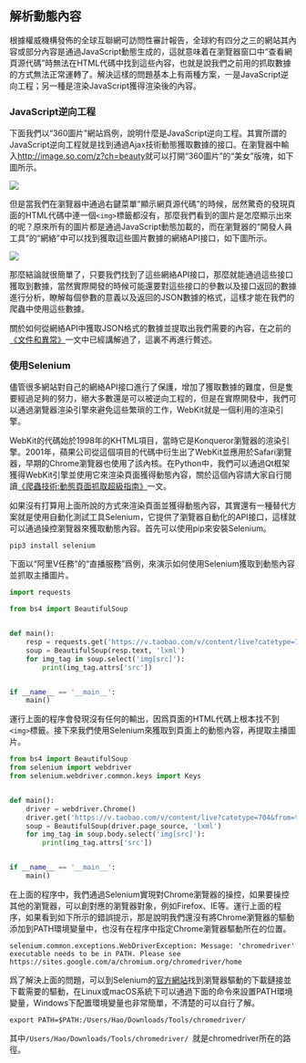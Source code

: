 ## 解析動態內容

根據權威機構發佈的全球互聯網可訪問性審計報告，全球約有四分之三的網站其內容或部分內容是通過JavaScript動態生成的，這就意味着在瀏覽器窗口中“查看網頁源代碼”時無法在HTML代碼中找到這些內容，也就是說我們之前用的抓取數據的方式無法正常運轉了。解決這樣的問題基本上有兩種方案，一是JavaScript逆向工程；另一種是渲染JavaScript獲得渲染後的內容。

### JavaScript逆向工程

下面我們以“360圖片”網站爲例，說明什麼是JavaScript逆向工程。其實所謂的JavaScript逆向工程就是找到通過Ajax技術動態獲取數據的接口。在瀏覽器中輸入<http://image.so.com/z?ch=beauty>就可以打開“360圖片”的“美女”版塊，如下圖所示。

![](./res/image360-website.png)

但是當我們在瀏覽器中通過右鍵菜單“顯示網頁源代碼”的時候，居然驚奇的發現頁面的HTML代碼中連一個`<img>`標籤都沒有，那麼我們看到的圖片是怎麼顯示出來的呢？原來所有的圖片都是通過JavaScript動態加載的，而在瀏覽器的“開發人員工具”的“網絡”中可以找到獲取這些圖片數據的網絡API接口，如下圖所示。

![](./res/api-image360.png)

那麼結論就很簡單了，只要我們找到了這些網絡API接口，那麼就能通過這些接口獲取到數據，當然實際開發的時候可能還要對這些接口的參數以及接口返回的數據進行分析，瞭解每個參數的意義以及返回的JSON數據的格式，這樣才能在我們的爬蟲中使用這些數據。

關於如何從網絡API中獲取JSON格式的數據並提取出我們需要的內容，在之前的[《文件和異常》](../Day01-15/Day11/文件和異常.md)一文中已經講解過了，這裏不再進行贅述。

### 使用Selenium

儘管很多網站對自己的網絡API接口進行了保護，增加了獲取數據的難度，但是隻要經過足夠的努力，絕大多數還是可以被逆向工程的，但是在實際開發中，我們可以通過瀏覽器渲染引擎來避免這些繁瑣的工作，WebKit就是一個利用的渲染引擎。

WebKit的代碼始於1998年的KHTML項目，當時它是Konqueror瀏覽器的渲染引擎。2001年，蘋果公司從這個項目的代碼中衍生出了WebKit並應用於Safari瀏覽器，早期的Chrome瀏覽器也使用了該內核。在Python中，我們可以通過Qt框架獲得WebKit引擎並使用它來渲染頁面獲得動態內容，關於這個內容請大家自行閱讀[《爬蟲技術:動態頁面抓取超級指南》](http://python.jobbole.com/84600/)一文。

如果沒有打算用上面所說的方式來渲染頁面並獲得動態內容，其實還有一種替代方案就是使用自動化測試工具Selenium，它提供了瀏覽器自動化的API接口，這樣就可以通過操控瀏覽器來獲取動態內容。首先可以使用pip來安裝Selenium。

```Shell
pip3 install selenium
```

下面以“阿里V任務”的“直播服務”爲例，來演示如何使用Selenium獲取到動態內容並抓取主播圖片。

```Python
import requests

from bs4 import BeautifulSoup


def main():
    resp = requests.get('https://v.taobao.com/v/content/live?catetype=704&from=taonvlang')
    soup = BeautifulSoup(resp.text, 'lxml')
    for img_tag in soup.select('img[src]'):
        print(img_tag.attrs['src'])


if __name__ == '__main__':
    main()
```

運行上面的程序會發現沒有任何的輸出，因爲頁面的HTML代碼上根本找不到`<img>`標籤。接下來我們使用Selenium來獲取到頁面上的動態內容，再提取主播圖片。

```Python
from bs4 import BeautifulSoup
from selenium import webdriver
from selenium.webdriver.common.keys import Keys


def main():
    driver = webdriver.Chrome()
    driver.get('https://v.taobao.com/v/content/live?catetype=704&from=taonvlang')
    soup = BeautifulSoup(driver.page_source, 'lxml')
    for img_tag in soup.body.select('img[src]'):
        print(img_tag.attrs['src'])


if __name__ == '__main__':
    main()
```

在上面的程序中，我們通過Selenium實現對Chrome瀏覽器的操控，如果要操控其他的瀏覽器，可以創對應的瀏覽器對象，例如Firefox、IE等。運行上面的程序，如果看到如下所示的錯誤提示，那是說明我們還沒有將Chrome瀏覽器的驅動添加到PATH環境變量中，也沒有在程序中指定Chrome瀏覽器驅動所在的位置。

```Shell
selenium.common.exceptions.WebDriverException: Message: 'chromedriver' executable needs to be in PATH. Please see https://sites.google.com/a/chromium.org/chromedriver/home
```

爲了解決上面的問題，可以到Selenium的[官方網站](https://www.seleniumhq.org)找到瀏覽器驅動的下載鏈接並下載需要的驅動，在Linux或macOS系統下可以通過下面的命令來設置PATH環境變量，Windows下配置環境變量也非常簡單，不清楚的可以自行了解。

```Shell
export PATH=$PATH:/Users/Hao/Downloads/Tools/chromedriver/
```

其中`/Users/Hao/Downloads/Tools/chromedriver/ `就是chromedriver所在的路徑。

